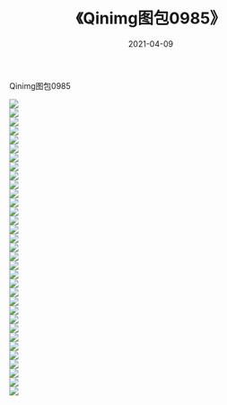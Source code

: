 ﻿---
layout: post
title:  《Qinimg图包0985》
date:   2021-04-09
img: http://imgx.orgx.ga/Qinimg图包/Qinimg图包0985/000.jpg
categories: [美女, 清纯, 唯美]
---

Qinimg图包0985

 ![](http://imgx.orgx.ga/Qinimg图包/Qinimg图包0985/001.jpg) <br>![](http://imgx.orgx.ga/Qinimg图包/Qinimg图包0985/002.jpg) <br>![](http://imgx.orgx.ga/Qinimg图包/Qinimg图包0985/003.jpg) <br>![](http://imgx.orgx.ga/Qinimg图包/Qinimg图包0985/004.jpg) <br>![](http://imgx.orgx.ga/Qinimg图包/Qinimg图包0985/005.jpg) <br>![](http://imgx.orgx.ga/Qinimg图包/Qinimg图包0985/006.jpg) <br>![](http://imgx.orgx.ga/Qinimg图包/Qinimg图包0985/007.jpg) <br>![](http://imgx.orgx.ga/Qinimg图包/Qinimg图包0985/008.jpg) <br>![](http://imgx.orgx.ga/Qinimg图包/Qinimg图包0985/009.jpg) <br>![](http://imgx.orgx.ga/Qinimg图包/Qinimg图包0985/010.jpg) <br>![](http://imgx.orgx.ga/Qinimg图包/Qinimg图包0985/011.jpg) <br>![](http://imgx.orgx.ga/Qinimg图包/Qinimg图包0985/012.jpg) <br>![](http://imgx.orgx.ga/Qinimg图包/Qinimg图包0985/013.jpg) <br>![](http://imgx.orgx.ga/Qinimg图包/Qinimg图包0985/014.jpg) <br>![](http://imgx.orgx.ga/Qinimg图包/Qinimg图包0985/015.jpg) <br>![](http://imgx.orgx.ga/Qinimg图包/Qinimg图包0985/016.jpg) <br>![](http://imgx.orgx.ga/Qinimg图包/Qinimg图包0985/017.jpg) <br>![](http://imgx.orgx.ga/Qinimg图包/Qinimg图包0985/018.jpg) <br>![](http://imgx.orgx.ga/Qinimg图包/Qinimg图包0985/019.jpg) <br>![](http://imgx.orgx.ga/Qinimg图包/Qinimg图包0985/020.jpg) <br>![](http://imgx.orgx.ga/Qinimg图包/Qinimg图包0985/021.jpg) <br>![](http://imgx.orgx.ga/Qinimg图包/Qinimg图包0985/022.jpg) <br>![](http://imgx.orgx.ga/Qinimg图包/Qinimg图包0985/023.jpg) <br>![](http://imgx.orgx.ga/Qinimg图包/Qinimg图包0985/024.jpg) <br>![](http://imgx.orgx.ga/Qinimg图包/Qinimg图包0985/025.jpg) <br>![](http://imgx.orgx.ga/Qinimg图包/Qinimg图包0985/026.jpg) <br>![](http://imgx.orgx.ga/Qinimg图包/Qinimg图包0985/027.jpg) <br>![](http://imgx.orgx.ga/Qinimg图包/Qinimg图包0985/028.jpg) <br>![](http://imgx.orgx.ga/Qinimg图包/Qinimg图包0985/029.jpg) <br>![](http://imgx.orgx.ga/Qinimg图包/Qinimg图包0985/030.jpg) <br>![](http://imgx.orgx.ga/Qinimg图包/Qinimg图包0985/031.jpg) <br>![](http://imgx.orgx.ga/Qinimg图包/Qinimg图包0985/032.jpg) <br>![](http://imgx.orgx.ga/Qinimg图包/Qinimg图包0985/033.jpg) <br>